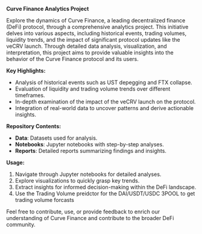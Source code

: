 **Curve Finance Analytics Project**

Explore the dynamics of Curve Finance, a leading decentralized finance (DeFi) protocol, through a comprehensive analytics project. This initiative delves into various aspects, including historical events, trading volumes, liquidity trends, and the impact of significant protocol updates like the veCRV launch. Through detailed data analysis, visualization, and interpretation, this project aims to provide valuable insights into the behavior of the Curve Finance protocol and its users.

**Key Highlights:**
- Analysis of historical events such as UST depegging and FTX collapse.
- Evaluation of liquidity and trading volume trends over different timeframes.
- In-depth examination of the impact of the veCRV launch on the protocol.
- Integration of real-world data to uncover patterns and derive actionable insights.

**Repository Contents:**
- **Data**: Datasets used for analysis.
- **Notebooks**: Jupyter notebooks with step-by-step analyses.
- **Reports**: Detailed reports summarizing findings and insights.

**Usage:**
1. Navigate through Jupyter notebooks for detailed analyses.
2. Explore visualizations to quickly grasp key trends.
3. Extract insights for informed decision-making within the DeFi landscape.
4. Use the Trading Volume preidctor for the DAI/USDT/USDC 3POOL to get trading volume forcasts

Feel free to contribute, use, or provide feedback to enrich our understanding of Curve Finance and contribute to the broader DeFi community.
